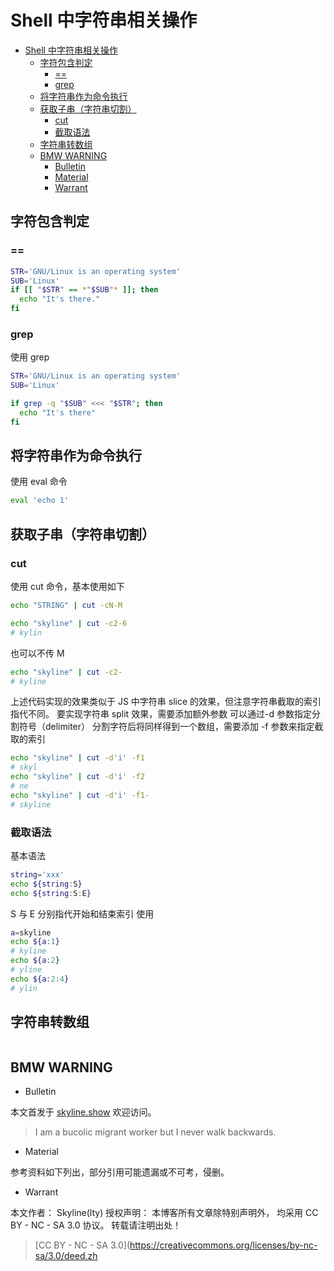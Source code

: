 # Shell 中字符串相关操作

<!-- @import "[TOC]" {cmd="toc" depthFrom=1 depthTo=6 orderedList=false} -->

<!-- code_chunk_output -->

- [Shell 中字符串相关操作](#shell-中字符串相关操作)
  - [字符包含判定](#字符包含判定)
    - [==](#)
    - [grep](#grep)
  - [将字符串作为命令执行](#将字符串作为命令执行)
  - [获取子串（字符串切割）](#获取子串字符串切割)
    - [cut](#cut)
    - [截取语法](#截取语法)
  - [字符串转数组](#字符串转数组)
  - [BMW WARNING](#bmw-warning)
    - [Bulletin](#bulletin)
    - [Material](#material)
    - [Warrant](#warrant)

<!-- /code_chunk_output -->

## 字符包含判定

### ==

```sh
STR='GNU/Linux is an operating system'
SUB='Linux'
if [[ "$STR" == *"$SUB"* ]]; then
  echo "It's there."
fi
```

### grep

使用 grep

```sh
STR='GNU/Linux is an operating system'
SUB='Linux'

if grep -q "$SUB" <<< "$STR"; then
  echo "It's there"
fi
```

## 将字符串作为命令执行

使用 eval 命令

```sh
eval 'echo 1'
```

## 获取子串（字符串切割）

### cut

使用 cut 命令，基本使用如下

```sh
echo "STRING" | cut -cN-M
```

```sh
echo "skyline" | cut -c2-6
# kylin
```

也可以不传 M

```sh
echo "skyline" | cut -c2-
# kyline
```

上述代码实现的效果类似于 JS 中字符串 slice 的效果，但注意字符串截取的索引指代不同。
要实现字符串 split 效果，需要添加额外参数
可以通过-d 参数指定分割符号（delimiter）
分割字符后将同样得到一个数组，需要添加 -f 参数来指定截取的索引

```sh
echo "skyline" | cut -d'i' -f1
# skyl
echo "skyline" | cut -d'i' -f2
# ne
echo "skyline" | cut -d'i' -f1-
# skyline
```

### 截取语法

基本语法

```sh
string='xxx'
echo ${string:S}
echo ${string:S:E}
```

S 与 E 分别指代开始和结束索引
使用

```sh
a=skyline
echo ${a:1}
# kyline
echo ${a:2}
# yline
echo ${a:2:4}
# ylin
```

## 字符串转数组
```sh

```
## BMW WARNING

- Bulletin

本文首发于 [skyline.show](http://www.skyline.show)  欢迎访问。

> I am a bucolic migrant worker but I never walk backwards.

- Material

参考资料如下列出，部分引用可能遗漏或不可考，侵删。

>   

- Warrant

本文作者： Skyline(lty)
授权声明： 本博客所有文章除特别声明外， 均采用 CC BY - NC - SA 3.0 协议。 转载请注明出处！

> [CC BY - NC - SA 3.0](https://creativecommons.org/licenses/by-nc-sa/3.0/deed.zh